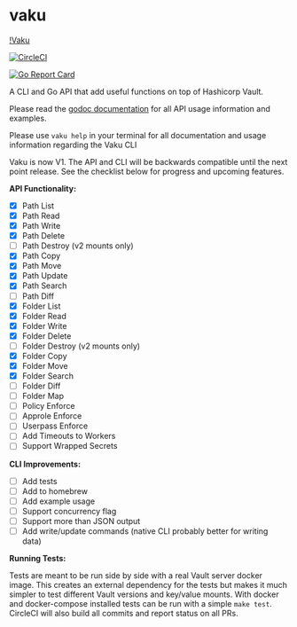 # vaku
[!Vaku](www/assets/logo-vaku.png?raw=true "Vaku")

[![CircleCI](https://circleci.com/gh/Lingrino/vaku.svg?style=svg)](https://circleci.com/gh/Lingrino/vaku)

[![Go Report Card](https://goreportcard.com/badge/github.com/Lingrino/vaku)](https://goreportcard.com/report/github.com/Lingrino/vaku)

A CLI and Go API that add useful functions on top of Hashicorp Vault.

Please read the [godoc documentation](https://godoc.org/github.com/Lingrino/vaku/vaku)
for all API usage information and examples.

Please use `vaku help` in your terminal for all documentation and usage information
regarding the Vaku CLI

Vaku is now V1. The API and CLI will be backwards compatible until the next point release.
See the checklist below for progress and upcoming features.

**API Functionality:**
- [x] Path List
- [x] Path Read
- [x] Path Write
- [x] Path Delete
- [ ] Path Destroy (v2 mounts only)
- [x] Path Copy
- [x] Path Move
- [x] Path Update
- [x] Path Search
- [ ] Path Diff
- [x] Folder List
- [x] Folder Read
- [x] Folder Write
- [x] Folder Delete
- [ ] Folder Destroy (v2 mounts only)
- [x] Folder Copy
- [x] Folder Move
- [x] Folder Search
- [ ] Folder Diff
- [ ] Folder Map
- [ ] Policy Enforce
- [ ] Approle Enforce
- [ ] Userpass Enforce
- [ ] Add Timeouts to Workers
- [ ] Support Wrapped Secrets

**CLI Improvements:**
- [ ] Add tests
- [ ] Add to homebrew
- [ ] Add example usage
- [ ] Support concurrency flag
- [ ] Support more than JSON output
- [ ] Add write/update commands (native CLI probably better for writing data)

**Running Tests:**

Tests are meant to be run side by side with a real Vault server docker image. This
creates an external dependency for the tests but makes it much simpler to test different
Vault versions and key/value mounts. With docker and docker-compose installed tests
can be run with a simple `make test`. CircleCI will also build all commits and report
status on all PRs.
